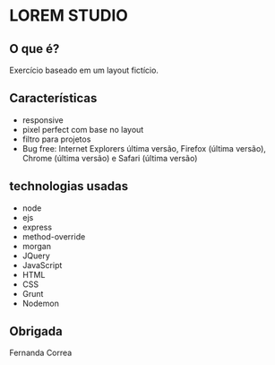 # LOREM STUDIO

## O que é?
Exercício baseado em um layout fictício.  


## Características
* responsive
* pixel perfect com base no layout
* filtro para projetos
* Bug free: Internet Explorers última versão, Firefox (última versão), Chrome (última versão) e Safari (última versão)


## technologias usadas
* node
* ejs
* express
* method-override
* morgan
* JQuery
* JavaScript
* HTML
* CSS
* Grunt
* Nodemon


## Obrigada
Fernanda Correa
